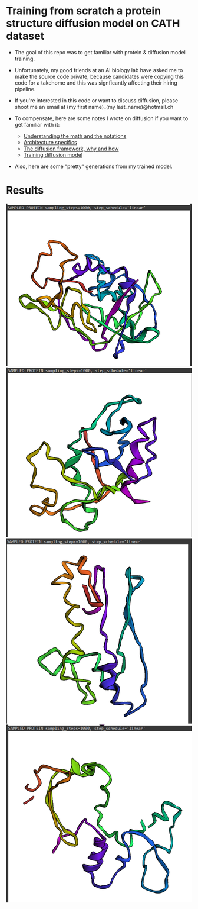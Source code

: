 # Training from scratch a protein structure diffusion model on CATH dataset 

- The goal of this repo was to get familiar with protein & diffusion model training.

- Unfortunately, my good friends at an AI biology lab have asked me to make the source code private, because candidates were copying this code for a takehome and this was signficantly affecting their hiring pipeline.

- If you're interested in this code or want to discuss diffusion, please shoot me an email at (my first name)_(my last_name)@hotmail.ch


- To compensate, here are some notes I wrote on diffusion if you want to get familiar with it:
    - [Understanding the math and the notations](https://notes.haroldbenoit.com/ML/Generative-modeling-(Diffusion)/The-diffusion-process)
    - [Architecture specifics](https://notes.haroldbenoit.com/ML/Generative-modeling-(Diffusion)/Architecture/)
    - [The diffusion framework, why and how](https://notes.haroldbenoit.com/ML/Generative-modeling-(Diffusion)/Frameworks---Theory/)
    - [Training diffusion model](https://notes.haroldbenoit.com/ML/Generative-modeling-(Diffusion)/Training/)


- Also, here are some "pretty" generations from my trained model.


# Results

![generation1](images/protein_1.PNG)
![generation2](images/protein_2.PNG)
![generation3](images/protein_3.PNG)
![generation4](images/protein_4.PNG)